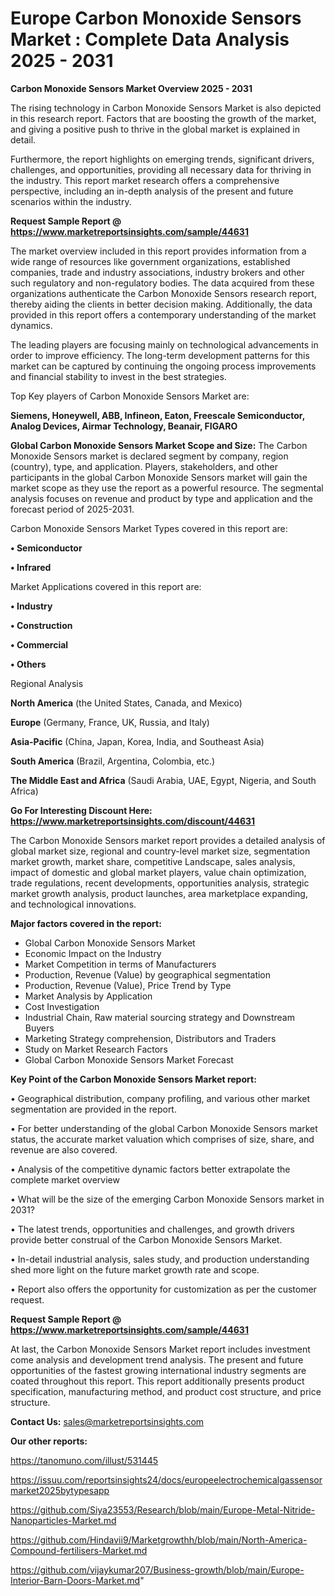 # Europe Carbon Monoxide Sensors Market : Complete Data Analysis 2025 - 2031

<Strong> Carbon Monoxide Sensors Market Overview 2025 - 2031</strong>

The rising technology in Carbon Monoxide Sensors Market is also depicted in this research report. Factors that are boosting the growth of the market, and giving a positive push to thrive in the global market is explained in detail.

Furthermore, the report highlights on emerging trends, significant drivers, challenges, and opportunities, providing all necessary data for thriving in the industry. This report market research offers a comprehensive perspective, including an in-depth analysis of the present and future scenarios within the industry.

<strong>Request Sample Report @ <a href=https://www.marketreportsinsights.com/sample/44631>https://www.marketreportsinsights.com/sample/44631</a></strong>

The market overview included in this report provides information from a wide range of resources like government organizations, established companies, trade and industry associations, industry brokers and other such regulatory and non-regulatory bodies. The data acquired from these organizations authenticate the Carbon Monoxide Sensors research report, thereby aiding the clients in better decision making. Additionally, the data provided in this report offers a contemporary understanding of the market dynamics.

The leading players are focusing mainly on technological advancements in order to improve efficiency. The long-term development patterns for this market can be captured by continuing the ongoing process improvements and financial stability to invest in the best strategies.

Top Key players of Carbon Monoxide Sensors Market are:

<strong>Siemens, Honeywell, ABB, Infineon, Eaton, Freescale Semiconductor, Analog Devices, Airmar Technology, Beanair, FIGARO</strong>

<strong><b>Global Carbon Monoxide Sensors Market Scope and Size:</b></strong>
The Carbon Monoxide Sensors market is declared segment by company, region (country), type, and application. Players, stakeholders, and other participants in the global Carbon Monoxide Sensors market will gain the market scope as they use the report as a powerful resource. The segmental analysis focuses on revenue and product by type and application and the forecast period of 2025-2031.

Carbon Monoxide Sensors Market Types covered in this report are:

<strong>•  Semiconductor

•  Infrared</strong>

Market Applications covered in this report are:

<strong>•  Industry

•  Construction

•  Commercial

•  Others</strong> 

Regional Analysis

<strong>North America</strong> (the United States, Canada, and Mexico)

<strong>Europe</strong> (Germany, France, UK, Russia, and Italy)

<strong>Asia-Pacific</strong> (China, Japan, Korea, India, and Southeast Asia)

<strong>South America</strong> (Brazil, Argentina, Colombia, etc.)

<strong>The Middle East and Africa</strong> (Saudi Arabia, UAE, Egypt, Nigeria, and South Africa)

<strong>Go For Interesting Discount Here: <a href=https://www.marketreportsinsights.com/discount/44631>https://www.marketreportsinsights.com/discount/44631</a></strong>

The Carbon Monoxide Sensors market report provides a detailed analysis of global market size, regional and country-level market size, segmentation market growth, market share, competitive Landscape, sales analysis, impact of domestic and global market players, value chain optimization, trade regulations, recent developments, opportunities analysis, strategic market growth analysis, product launches, area marketplace expanding, and technological innovations.

<strong><b>Major factors covered in the report:</b></strong>
<ul>
  <li>Global Carbon Monoxide Sensors Market </li>
  <li>Economic Impact on the Industry</li>
  <li>Market Competition in terms of Manufacturers</li>
  <li>Production, Revenue (Value) by geographical segmentation</li>
  <li>Production, Revenue (Value), Price Trend by Type</li>
  <li>Market Analysis by Application</li>
  <li>Cost Investigation</li>
  <li>Industrial Chain, Raw material sourcing strategy and Downstream Buyers</li>
  <li>Marketing Strategy comprehension, Distributors and Traders</li>
  <li>Study on Market Research Factors</li>
  <li>Global Carbon Monoxide Sensors Market Forecast</li>
</ul>

<strong><b>Key Point of the Carbon Monoxide Sensors Market report:</b></strong>

• Geographical distribution, company profiling, and various other market segmentation are provided in the report.

• For better understanding of the global Carbon Monoxide Sensors market status, the accurate market valuation which comprises of size, share, and revenue are also covered.

• Analysis of the competitive dynamic factors better extrapolate the complete market overview

• What will be the size of the emerging Carbon Monoxide Sensors market in 2031?

• The latest trends, opportunities and challenges, and growth drivers provide better construal of the Carbon Monoxide Sensors Market.

• In-detail industrial analysis, sales study, and production understanding shed more light on the future market growth rate and scope.

• Report also offers the opportunity for customization as per the customer request.

<strong>Request Sample Report @ <a href=https://www.marketreportsinsights.com/sample/44631>https://www.marketreportsinsights.com/sample/44631</a></strong>

At last, the Carbon Monoxide Sensors Market report includes investment come analysis and development trend analysis. The present and future opportunities of the fastest growing international industry segments are coated throughout this report. This report additionally presents product specification, manufacturing method, and product cost structure, and price structure.

<strong>Contact Us:</strong>
sales@marketreportsinsights.com

<strong>Our other reports:</strong>

<a href=https://tanomuno.com/illust/531445>https://tanomuno.com/illust/531445</a>

<a href=https://issuu.com/reportsinsights24/docs/europeelectrochemicalgassensormarket2025bytypesapp>https://issuu.com/reportsinsights24/docs/europeelectrochemicalgassensormarket2025bytypesapp</a>

<a href=https://github.com/Siya23553/Research/blob/main/Europe-Metal-Nitride-Nanoparticles-Market.md>https://github.com/Siya23553/Research/blob/main/Europe-Metal-Nitride-Nanoparticles-Market.md</a>

<a href=https://github.com/Hindavii9/Marketgrowthh/blob/main/North-America-Compound-fertilisers-Market.md>https://github.com/Hindavii9/Marketgrowthh/blob/main/North-America-Compound-fertilisers-Market.md</a>

<a href=https://github.com/vijaykumar207/Business-growth/blob/main/Europe-Interior-Barn-Doors-Market.md>https://github.com/vijaykumar207/Business-growth/blob/main/Europe-Interior-Barn-Doors-Market.md</a>"
